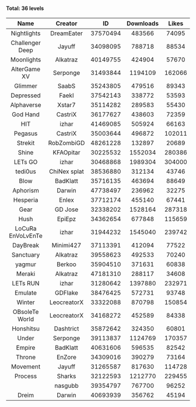 #### Total: 36 levels

| Name | Creator | ID | Downloads | Likes |
|:---:|:---:|:---:|:---:|:---:|
| Nightlights | DreamEater | 37570494 | 483566 | 74095
| Challenger Deep | Jayuff | 34098095 | 788718 | 88534
| Moonlights | Alkatraz | 40149755 | 424904 | 57670
| AlterGame XV | Serponge | 31493844 | 1194109 | 162066
| Glimmer | SaabS | 35243805 | 479516 | 89343
| Depressed | FaekI | 37542143 | 338772 | 53593
| Alphaverse | Xstar7 | 35114282 | 289583 | 55430
| God Hand | CastriX | 36177627 | 438603 | 72359
| HIT | izhar | 41469085 | 505924 | 66163
| Pegasus | CastriX | 35003644 | 496872 | 102011
| Strekit | RobZombiGD | 48261228 | 132897 | 20689
| Shine | KFAOpitar | 30225532 | 1552034 | 280386
| LETs GO | izhar | 30468868 | 1989304 | 304000
| tedi0us | ChiNex splat | 38536880 | 312134 | 43746
| Blow | BadKlatt | 35716135 | 463694 | 88649
| Aphorism | Darwin | 47738497 | 236962 | 32275
| Hesperia | Enlex | 37712174 | 455140 | 67441
| Gear | GD Jose | 32338202 | 1528164 | 287318
| Hush | EpiEpz | 34362654 | 677848 | 115659
| LoCuRa EnVoLvEnTe | izhar | 31944232 | 1545040 | 239742
| DayBreak | Minimi427 | 37113391 | 412094 | 77522
| Sanctuary | Alkatraz | 39558623 | 492533 | 70240
| yagmur | Berkoo | 35904510 | 371631 | 60838
| Meraki | Alkatraz | 47181310 | 288117 | 34608
| LETs  RUN | izhar | 31280642 | 1397880 | 232971
| Emulate | GDFlake | 38476425 | 572731 | 93748
| Winter | LeocreatorX | 33322088 | 870798 | 150854
| OBsoleTe World | LeocreatorX | 34168272 | 452589 | 84338
| Honshitsu | Dashtrict | 35872642 | 324350 | 60801
| Under | Serponge | 39113837 | 1124769 | 170357
| Empire | BadKlatt | 40631606 | 596535 | 82542
| Throne | EnZore | 34309016 | 390279 | 73164
| Movement | Jayuff | 31265587 | 817630 | 114728
| Process | Sharks | 32122593 | 1212770 | 229455
|   | nasgubb | 39354797 | 767700 | 96252
| Dreim | Darwin | 40693939 | 356762 | 45194
